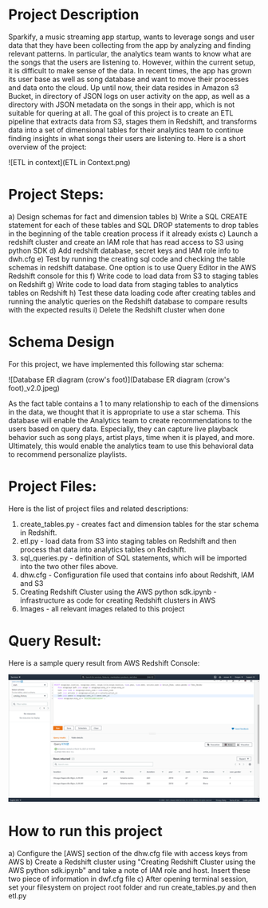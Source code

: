 # Project Description

Sparkify, a music streaming app startup, wants to leverage songs and user data that they have been collecting from the app by analyzing and finding relevant patterns. In particular, the analytics team wants to know what are the songs that the users are listening to. However, within the current setup, it is difficult to make sense of the data. In recent times, the app has grown its user base as well as song database and want to move their processes and data onto the cloud. Up until now, their data resides in Amazon s3 Bucket, in directory of JSON logs on user activity on the app, as well as a directory with JSON metadata on the songs in their app, which is not suitable for quering at all. The goal of this project is to create an ETL pipeline that extracts data from S3, stages them in Redshift, and transforms data into a set of dimensional tables for their analytics team to continue finding insights in what songs their users are listening to. Here is a short overview of the project:

![ETL in context](ETL in Context.png)

# Project Steps:

a) Design schemas for fact and dimension tables
b) Write a SQL CREATE statement for each of these tables and SQL DROP statements to drop tables in the beginning of the table creation process if it already exists 
c) Launch a redshift cluster and create an IAM role that has read access to S3 using python SDK
d) Add redshift database, secret keys and IAM role info to dwh.cfg
e) Test by running the creating sql code and checking the table schemas in redshift database. One option is to use Query Editor in the AWS Redshift console for this
f) Write code to load data from S3 to staging tables on Redshift
g) Write code to load data from staging tables to analytics tables on Redshift
h) Test these data loading code after creating tables and running the analytic queries on the Redshift database to compare results with the expected results
i) Delete the Redshift cluster when done

# Schema Design


For this project, we have implemented this following star schema:

![Database ER diagram (crow's foot)](Database ER diagram (crow's foot)_v2.0.jpeg)

As the fact table contains a 1 to many relationship to each of the dimensions in the data, we thought that it is appropriate to use a star schema. This database will enable the Analytics team to create recommendations to the users based on query data. Especially, they can capture live playback behavior such as song plays, artist plays, time when it is played, and more. Ultimately, this would enable the analytics team to use this behavioral data to recommend personalize playlists.

# Project Files:
Here is the list of project files and related descriptions:

1) create_tables.py -  creates fact and dimension tables for the star schema in Redshift.
2) etl.py -  load data from S3 into staging tables on Redshift and then process that data into analytics tables on Redshift.
3) sql_queries.py - definition of SQL statements, which will be imported into the two other files above.
4) dhw.cfg - Configuration file used that contains info about Redshift, IAM and S3
5) Creating Redshift Cluster using the AWS python sdk.ipynb - infrastructure as code for creating Redshift clusters in AWS 
6) Images - all relevant images related to this project 


# Query Result:

Here is a sample query result from AWS Redshift Console:

![Query Result](Query_One.png)

# How to run this project

a) Configure the [AWS] section of the dhw.cfg file with access keys from AWS
b) Create a Redshift cluster using "Creating Redshift Cluster using the AWS python sdk.ipynb" and take a note of IAM role and host. Insert these two piece of information in dwf.cfg file
c) After opening terminal session, set your filesystem on project root folder and run create_tables.py and then etl.py
